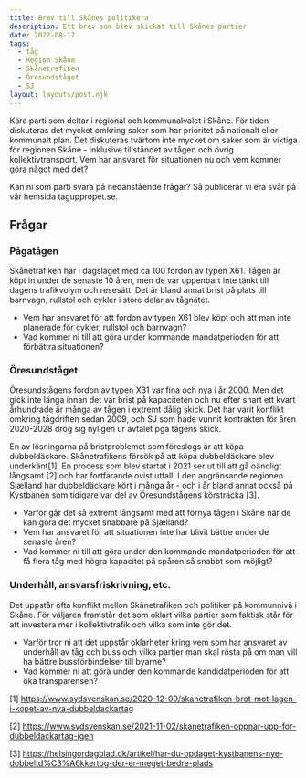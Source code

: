 ```yaml
---
title: Brev till Skånes politikera
description: Ett brev som blev skickat till Skånes partier
date: 2022-08-17
tags:
  - tåg
  - Region Skåne
  - Skånetrafiken
  - Öresundståget
  - SJ
layout: layouts/post.njk
---
```

Kära parti som deltar i regional och kommunalvalet i Skåne. För tiden diskuteras det mycket omkring saker som har prioritet på nationalt eller kommunalt plan. Det diskuteras tvärtom inte mycket om saker som är viktiga för regionen Skåne - inklusive tillståndet av tågen och övrig kollektivtransport. Vem har ansvaret för situationen nu och vem kommer göra något med det?

Kan ni som parti svara på nedanstående frågar? Så publicerar vi era svår på vår hemsida taguppropet.se.

## Frågar

### Pågatågen

Skånetrafiken har i dagsläget med ca 100 fordon av typen X61. Tågen är köpt in under de senaste 10 åren, men de var uppenbart inte tänkt till dagens trafikvolym och resesätt. Det är bland annat brist på plats till barnvagn, rullstol och cykler i store delar av tågnätet.

* Vem har ansvaret för att fordon av typen X61 blev köpt  och att man inte planerade för cykler, rullstol och barnvagn?
* Vad kommer ni till att göra under kommande mandatperioden för att förbättra situationen?

### Öresundståget

Öresundstågens fordon av typen X31 var fina och nya i år 2000. Men det gick inte länga innan det var brist på kapaciteten och nu efter snart ett kvart århundrade är många av tågen i extremt dålig skick. Det har varit konflikt omkring tågdriften sedan 2009, och SJ som hade vunnit kontrakten för åren 2020-2028 drog sig nyligen ur avtalet pga tågens skick.

En av lösningarna på bristproblemet som föreslogs är att köpa dubbeldäckare. Skånetrafikens försök på att köpa dubbeldäckare blev underkänt[1]. En process som blev startat i 2021 ser ut till att gå oändligt långsamt [2] och har fortfarande ovist utfall. I den angränsande regionen Sjælland har dubbeldäckare kört i många år - och i år bland annat också på Kystbanen som tidigare var del av Öresundstågens körsträcka [3].

* Varför går det så extremt långsamt med att förnya tågen i Skåne när de kan göra det mycket snabbare på Sjælland?
* Vem har ansvaret för att situationen inte har blivit bättre under de senaste åren?
* Vad kommer ni till att göra under den kommande mandatperioden för att få flera tåg med högra kapacitet på spåren så snabbt som möjligt?


### Underhåll, ansvarsfriskrivning, etc.

Det uppstår ofta konflikt mellon Skånetrafiken och politiker på kommunnivå i Skåne. För väljaren framstår det som oklart vilka partier som faktisk står för att investera mer i kollektivtrafik och vilka som inte gör det.

* Varför tror ni att det uppstår oklarheter kring vem som har ansvaret av underhåll av tåg och buss och vilka partier man skal rösta på om man vill ha bättre bussförbindelser till byarne?
* Vad kommer ni att göra under den kommande kandidatperioden för att öka transparensen?



[1] https://www.sydsvenskan.se/2020-12-09/skanetrafiken-brot-mot-lagen-i-kopet-av-nya-dubbeldackartag

[2] https://www.sydsvenskan.se/2021-11-02/skanetrafiken-oppnar-upp-for-dubbeldackartag-igen

[3] https://helsingordagblad.dk/artikel/har-du-opdaget-kystbanens-nye-dobbeltd%C3%A6kkertog-der-er-meget-bedre-plads
